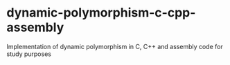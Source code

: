 # dynamic-polymorphism-c-cpp-assembly
Implementation of dynamic polymorphism in C, C++ and assembly code for study purposes
